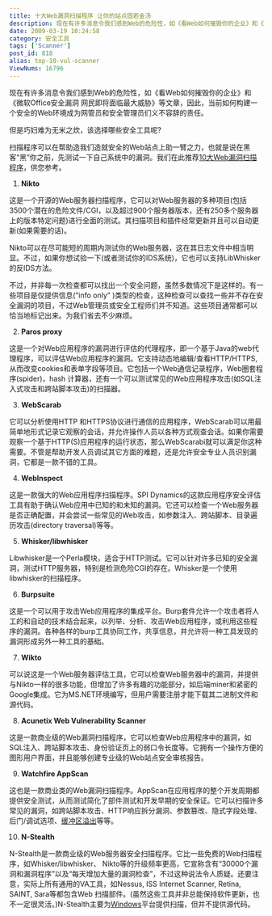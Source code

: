 ```yaml
---
title: 十大Web漏洞扫描程序 让你的站点固若金汤
description: 现在有许多消息令我们感到Web的危险性，如《看Web如何摧毁你的企业》和《微软Office安全漏洞网民即将面临最大威胁》等文章，因此，当前如何构建一个安全的Web环境成为网管员和安全管理员们义不容辞的责任。但是巧妇难为无米之炊，该选择哪些安全工具呢?扫描程序可以在帮助造我们造就安全的Web站点上助一臂之力，也就是说在黑客“黑”你之前，先测试一下自己系统中的漏洞。我们在此推荐10大Web漏洞扫描程序，供您参考。
date: 2009-03-19 10:24:58
category: 安全工具
tags: ['Scanner']
post_id: 818
alias: top-10-vul-scanner
ViewNums: 16796
---
```


现在有许多消息令我们感到Web的危险性，如《看Web如何摧毁你的企业》和《微软Office安全漏洞 网民即将面临最大威胁》等文章，因此，当前如何构建一个安全的Web环境成为网管员和安全管理员们义不容辞的责任。

但是巧妇难为无米之炊，该选择哪些安全工具呢?

扫描程序可以在帮助造我们造就安全的Web站点上助一臂之力，也就是说在黑客“黑”你之前，先测试一下自己系统中的漏洞。我们在此推荐[10大Web漏洞扫描程序](/blog/top-10-vul-scanner)，供您参考。

1. **Nikto**

这是一个开源的Web服务器扫描程序，它可以对Web服务器的多种项目(包括3500个潜在的危险文件/CGI，以及超过900个服务器版本，还有250多个服务器上的版本特定问题)进行全面的测试。其扫描项目和插件经常更新并且可以自动更新(如果需要的话)。

Nikto可以在尽可能短的周期内测试你的Web服务器，这在其日志文件中相当明显。不过，如果你想试验一下(或者测试你的IDS系统)，它也可以支持LibWhisker的反IDS方法。

不过，并非每一次检查都可以找出一个安全问题，虽然多数情况下是这样的。有一些项目是仅提供信息(“info only” )类型的检查，这种检查可以查找一些并不存在安全漏洞的项目，不过Web管理员或安全工程师们并不知道。这些项目通常都可以恰当地标记出来。为我们省去不少麻烦。

2. **Paros proxy**

这是一个对Web应用程序的漏洞进行评估的代理程序，即一个基于Java的web代理程序，可以评估Web应用程序的漏洞。它支持动态地编辑/查看HTTP/HTTPS,从而改变cookies和表单字段等项目。它包括一个Web通信记录程序，Web圈套程序(spider)，hash 计算器，还有一个可以测试常见的Web应用程序攻击(如SQL注入式攻击和跨站脚本攻击)的扫描器。

3. **WebScarab**

它可以分析使用HTTP 和HTTPS协议进行通信的应用程序，WebScarab可以用最简单地形式记录它观察的会话，并允许操作人员以各种方式观查会话。如果你需要观察一个基于HTTP(S)应用程序的运行状态，那么WebScarabi就可以满足你这种需要。不管是帮助开发人员调试其它方面的难题，还是允许安全专业人员识别漏洞，它都是一款不错的工具。

4. **WebInspect**

这是一款强大的Web应用程序扫描程序。SPI Dynamics的这款应用程序安全评估工具有助于确认Web应用中已知的和未知的漏洞。它还可以检查一个Web服务器是否正确配置，并会尝试一些常见的Web攻击，如参数注入、跨站脚本、目录遍历攻击(directory traversal)等等。

5. **Whisker/libwhisker**

Libwhisker是一个Perla模块，适合于HTTP测试。它可以针对许多已知的安全漏洞，测试HTTP服务器，特别是检测危险CGI的存在。Whisker是一个使用libwhisker的扫描程序。

6. **Burpsuite**

这是一个可以用于攻击Web应用程序的集成平台。Burp套件允许一个攻击者将人工的和自动的技术结合起来，以列举、分析、攻击Web应用程序，或利用这些程序的漏洞。各种各样的burp工具协同工作，共享信息，并允许将一种工具发现的漏洞形成另外一种工具的基础。

7. **Wikto**

可以说这是一个Web服务器评估工具，它可以检查Web服务器中的漏洞，并提供与Nikto一样的很多功能，但增加了许多有趣的功能部分，如后端miner和紧密的Google集成。它为MS.NET环境编写，但用户需要注册才能下载其二进制文件和源代码。

8. **Acunetix Web Vulnerability Scanner**

这是一款商业级的Web漏洞扫描程序，它可以检查Web应用程序中的漏洞，如SQL注入、跨站脚本攻击、身份验证页上的弱口令长度等。它拥有一个操作方便的图形用户界面，并且能够创建专业级的Web站点安全审核报告。

9. **Watchfire AppScan**

这也是一款商业类的Web漏洞扫描程序。AppScan在应用程序的整个开发周期都提供安全测试，从而测试简化了部件测试和开发早期的安全保证。它可以扫描许多常见的漏洞，如跨站脚本攻击、HTTP响应拆分漏洞、参数篡改、隐式字段处理、后门/调试选项、[缓冲区溢出](/blog/buffer-overflow-tutorial-ebook-iso-download)等等。

10. **N-Stealth**

N-Stealth是一款商业级的Web服务器安全扫描程序。它比一些免费的Web扫描程序，如Whisker/libwhisker、 Nikto等的升级频率更高，它宣称含有“30000个漏洞和漏洞程序”以及“每天增加大量的漏洞检查”，不过这种说法令人质疑。还要注意，实际上所有通用的VA工具，如Nessus, ISS Internet Scanner, Retina, SAINT, Sara等都包含Web 扫描部件。(虽然这些工具并非总能保持软件更新，也不一定很灵活。)N-Stealth主要为[Windows](/blog/deepin-litexp-windows-xp-sp3-v62)平台提供扫描，但并不提供源代码。

